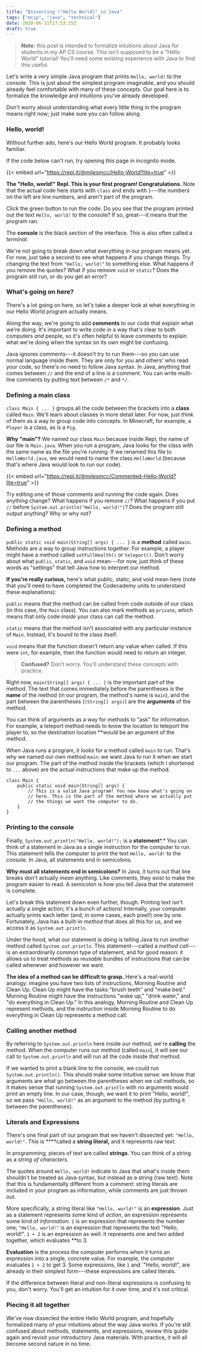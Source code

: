 ```yaml
---
title: "Dissecting \"Hello World\" in Java"
tags: ["mcip", "java", "technical"]
date: 2020-06-11T17:53:15Z
draft: true
---
```


> **Note:** this post is intended to formalize intuitions about Java for students in my AP CS course. This isn't supposed to be a "Hello World" tutorial! You'll need some existing experience with Java to find this useful.

Let's write a very simple Java program that prints `Hello, world!` to the console. This is just about the simplest program imaginable, and you should already feel comfortable with many of these concepts. Our goal here is to formalize the knowledge and intuitions you've already developed.

Don't worry about understanding what every little thing in the program means right now; just make sure you can follow along.

### Hello, world!

Without further ado, here's our Hello World program. It probably looks familiar.

If the code below can't run, try opening this page in incognito mode.

{{< embed url="https://repl.it/@milesmcc/Hello-World?lite=true" >}}

**The "Hello, world!" Repl. This is your first program! Congratulations.** Note that the actual code here starts with `class` and ends with `}`---the numbers on the left are line numbers, and aren't part of the program.

Click the green button to run the code. Do you see that the program printed out the text `Hello, world!` to the console? If so, great---it means that the program ran.

The **console** is the black section of the interface. This is also often called a *terminal*.

We're not going to break down what everything in our program means yet. For now, just take a second to see what happens if you change things. Try changing the text from `"Hello, world!"` to something else. What happens if you remove the quotes? What if you remove `void` or `static`? Does the program still run, or do you get an error?

### What's going on here?

There's a lot going on here, so let's take a deeper look at what everything in our Hello World program actually means.

Along the way, we're going to add **comments** to our code that explain what we're doing. It's important to write code in a way that's clear to both computers *and* people, so it's often helpful to leave comments to explain what we're doing when the syntax on its own might be confusing.

Java ignores comments---it doesn't try to run them---so you can use normal language inside them. They are only for you and others' who read your code, so there's no need to follow Java syntax. In Java, anything that comes between `//` and the end of a line is a comment. You can write multi-line comments by putting text between `/*` and `*/`.

### Defining a main class

`class Main { ... }` groups all the code between the brackets into a **class** called `Main`. We'll learn about classes in more detail later. For now, just think of them as a way to group code into concepts. In Minecraft, for example, a `Player` is a class, as is a `Pig`.

**Why "main"?** We named our class `Main` because inside Repl, the name of our file is `Main.java`. When you run a program, Java looks for the class with the same name as the file you're running. If we renamed this file to `HelloWorld.java`, we would need to name the class `HelloWorld` (because that's where Java would look to run our code).

{{< embed url="https://repl.it/@milesmcc/Commented-Hello-World?lite=true" >}}

Try editing one of those comments and running the code again. Does anything change? What happens if you remove `//`? What happens if you put `//` before `System.out.println("Hello, world!")`? Does the program still output anything? Why or why not?

### Defining a method

`public static void main(String[] args) { ... }` is a **method** called `main`**.** Methods are a way to group instructions together. For example, a player might have a method called `setFullHealth()` or `teleport()`. Don't worry about what `public`, `static`, and `void` mean---for now, just think of these words as "settings" that tell Java how to interpret our method.

**If you're really curious,** here's what public, static, and void mean here (note that you'll need to have completed the Codecademy units to understand these explanations):

`public` means that the method can be called from code outside of our class (in this case, the `Main` class). You can also mark methods as `private`, which means that only code *inside* your class can call the method.

`static` means that the method isn't associated with any particular instance of `Main`. Instead, it's bound to the class itself.

`void` means that the function doesn't return any value when called. If this were `int`, for example, then the function would need to return an integer.

> **Confused?** Don't worry. You'll understand these concepts with practice.

Right now, `main(String[] args) { ... }` is the important part of the method. The text that comes immediately before the parentheses is the **name** of the method (in our program, the method's name is `main`), and the part between the parentheses (`(String[] args)`) are the **arguments** of the method.

You can think of arguments as a way for methods to "ask" for information. For example, a teleport method needs to know the location to teleport the player to, so the destination location **would be an argument of the method.

When Java runs a program, it looks for a method called `main` to run. That's why we named our own method `main`: we want Java to run it when we start our program. The part of the method inside the brackets (which I shortened to `...` above) are the actual instructions that make up the method.

```
class Main {
	public static void main(String[] args) {
		// This is a valid Java program! You now know what's going on
		// here. This is the part of the method where we actually put
		// the things we want the computer to do.
	}
}

```

### Printing to the console

Finally, `System.out.println("Hello, world!");` is a **statement***.* You can think of a statement in Java as a single instruction for the computer to run. This statement tells the computer to print the text `Hello, world!` to the console. In Java, all statements end in semicolons.

**Why must all statements end in semicolons?** In Java, it turns out that line breaks don't actually *mean* anything. Like comments, they exist to make the program easier to read. A semicolon is how you tell Java that the statement is complete.

Let's break this statement down even further, though. Printing text isn't actually a single action; it's a bunch of actions! Internally, your computer actually prints each letter (and, in some cases, each pixel!) one by one. Fortunately, Java has a built-in *method* that does all this for us, and we access it as `System.out.println`.

Under the hood, what our statement is doing is telling Java to run *another* method called `System.out.println`. This statement---called a *method call*---is an extraordinarily common type of statement, and for good reason: it allows us to treat methods as *reusable* bundles of instructions that can be called whenever and however we want.

**The idea of a method can be difficult to grasp.** Here's a real-world analogy: imagine you have two lists of instructions, Morning Routine and Clean Up. Clean Up might have the tasks "brush teeth" and "make bed." Morning Routine might have the instructions "wake up," "drink water," and "do everything in Clean Up." In this analogy, Morning Routine and Clean Up represent methods, and the instruction inside Morning Routine to do everything in Clean Up represents a method call.

### Calling another method

By referring to `System.out.println` here inside *our* method, we're **calling** the method. When the computer runs our method (called `main`), it will see our call to `System.out.println` and will run all the code inside *that* method.

If we wanted to print a blank line to the console, we could run `System.out.println()`. This should make some intuitive sense: we know that arguments are what go between the parentheses when we call methods, so it makes sense that running `System.out.println` with no arguments would print an empty line. In our case, though, we want it to print "Hello, world!", so we pass `"Hello, world!"` as an argument to the method (by putting it between the parentheses).

### Literals and Expressions

There's one final part of our program that we haven't dissected yet: `"Hello, world!"`. This is ****called a **string literal,** and it represents raw text.

In programming, pieces of text are called **strings**. You can think of a string as a *string of characters.*

The quotes around `Hello, world!` indicate to Java that what's inside them shouldn't be treated as Java syntax, but instead as a string (raw text). Note that this is fundamentally different from a comment: string literals are included in your program as information, while comments are just thrown out.

More specifically, a string literal like `"Hello, world!"` is an **expression**. Just as a statement represents some kind of *action*, an expression represents some kind of *information*. `1` is an expression that represents the number one; `"Hello, world!"` is an expression that represents the text "Hello, world!". `1 + 2` is an expression as well: it represents one and two added together, which evaluates **to 3.

**Evaluation** is the process the computer performs when it turns an expression into a single, concrete value. For example, the computer evaluates `1 + 2` to get 3. Some expressions, like `1` and `"Hello, world!", are already in their simplest form---these expressions are called literals.

If the difference between literal and non-literal expressions is confusing to you, don't worry. You'll get an intuition for it over time, and it's not critical.

### Piecing it all together

We've now dissected the entire Hello World program, and hopefully formalized many of your intuitions about the way Java works. If you're still confused about methods, statements, and expressions, review this guide again and revisit your introductory Java materials. With practice, it will all become second nature in no time.
